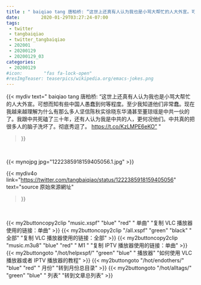 ```yaml
---
title : " baiqiao tang 唐柏桥: “这世上还真有人认为我也是小骂大帮忙的人大外宣。可想而知有些中国人愚蠢到何等程度。至少我知道他们非常蠢。现在我越来越理解为什么有那么多人坚信陈秋实徐晓东华涌甚至董琼瑶是中共一伙的了。我跟中共死磕了三十年，还有人认为我是中共的人，更何况他们。中共真的把很多人的脑子洗坏了。彻底秀逗了。 https://t.co/KzLMPE6eKO”  "
date:        2020-01-29T03:27:24-07:00
tags:
 - twitter
 - tangbaiqiao
 - twitter_tangbaiqiao
 - 202001
 - 20200129
 - 20200129_03
categories:
 - 20200129
#icon:        "fas fa-lock-open"
#resImgTeaser: teaserpics/wikipedia.org/emacs-jokes.png
---
```


{{< mydiv text=" baiqiao tang 唐柏桥: “这世上还真有人认为我也是小骂大帮忙的人大外宣。可想而知有些中国人愚蠢到何等程度。至少我知道他们非常蠢。现在我越来越理解为什么有那么多人坚信陈秋实徐晓东华涌甚至董琼瑶是中共一伙的了。我跟中共死磕了三十年，还有人认为我是中共的人，更何况他们。中共真的把很多人的脑子洗坏了。彻底秀逗了。 https://t.co/KzLMPE6eKO”  "
>}}
<br>


 {{< mynojpg jpg="1222385918159405056.1.jpg" >}}<br> 



{{< mydiv4o link="https://twitter.com/tangbaiqiao/status/1222385918159405056"
text="source 原始來源網址"
>}}


<br>

{{< my2buttoncopy2clip "music.xspf"        "blue"   "red"    " 单曲"  "复制 VLC 播放器使用的链接：单曲" >}} {{< my2buttoncopy2clip "/all.xspf"         "green"  "black"  " 全部"  "复制 VLC 播放器使用的链接：全部" >}} {{< my2buttoncopy2clip "music.m3u8"        "blue"   "red"    " M1 "    "复制 IPTV 播放器使用的链接：单曲" >}} {{< my2buttongoto      "/hot/helpxspf/"    "green"  "blue"   " 播放器" "如何使用 VLC 播放器或者 IPTV 播放器的教程" >}} {{< my2buttongoto      "/hot/endothers/"   "blue"   "red"    " 月份"   "转到月份总目录" >}} {{< my2buttongoto      "/hot/alltags/"     "green"  "blue"   " 列表"   "转到文章总列表" >}} 
